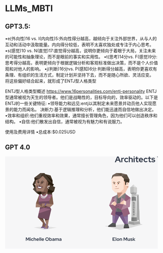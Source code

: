 
# LLMs_MBTI


## GPT3.5:
•e(外向性)16 vs. I(内向性)5:外向性得分越高，越倾向于关注外部世界，从与人的互动和活动中汲取能量。内向得分较低，表明不太喜欢独处或专注于内心思考。
•s(感觉)10 vs. N(直觉)17:直觉得分越高，说明你更倾向于着眼于大局，关注未来的可能性和抽象理论，而不是眼前的事实和实用性。
•t(思考)14分vs. F(感觉)9分:思考得分越高，表明更倾向于根据逻辑分析和客观标准做出决策，而不是个人价值观和对他人的影响。
•j(判断)16分vs. P(感知)6分:判断得分越高，表明你更喜欢有条理、有组织的生活方式，制定计划并坚持下去，而不是随心所欲、灵活应变。
将这些偏好结合起来，就形成了ENTJ型人格类型

ENTJ型人格类型概述
https://www.16personalities.com/entj-personality
ENTJ型通常被视为天生的领导者。他们是战略性的，目标导向的，效率驱动的。以下是ENTJ的一些关键特征:
•领导能力和远见:entj以其制定未来愿景并动员他人实现愿景的能力而闻名。
决断力:基于逻辑推理和分析，他们能迅速而自信地做出决定。
•效率和组织:他们重视效率和效果，通常擅长管理角色，因为他们可以创造秩序和结构。
•自信:他们散发出自信，通常被视为有魅力和有说服力。

使用及费用详情
•总成本:$0.025USD

## GPT 4.0
![示例图片](image.png "这是一个示例图片")
